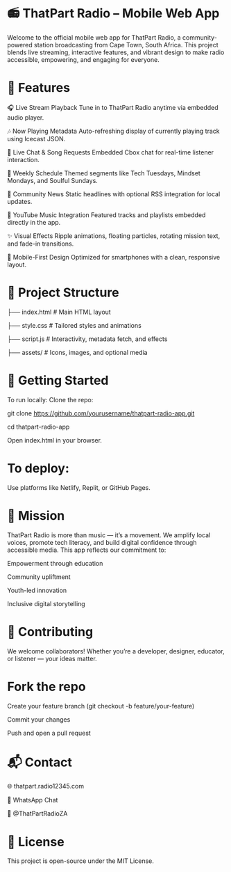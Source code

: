 # 📻 ThatPart Radio – Mobile Web App
Welcome to the official mobile web app for ThatPart Radio, a community-powered station broadcasting from Cape Town, South Africa. This project blends live streaming, interactive features, and vibrant design to make radio accessible, empowering, and engaging for everyone.

# 🌟 Features
🎧 Live Stream Playback Tune in to ThatPart Radio anytime via embedded audio player.

🎶 Now Playing Metadata Auto-refreshing display of currently playing track using Icecast JSON.

💬 Live Chat & Song Requests Embedded Cbox chat for real-time listener interaction.

📅 Weekly Schedule Themed segments like Tech Tuesdays, Mindset Mondays, and Soulful Sundays.

📰 Community News Static headlines with optional RSS integration for local updates.

🎵 YouTube Music Integration Featured tracks and playlists embedded directly in the app.

✨ Visual Effects Ripple animations, floating particles, rotating mission text, and fade-in transitions.

📱 Mobile-First Design Optimized for smartphones with a clean, responsive layout.

# 📁 Project Structure

├── index.html       # Main HTML layout

├── style.css        # Tailored styles and animations

├── script.js        # Interactivity, metadata fetch, and effects

├── assets/          # Icons, images, and optional media

# 🚀 Getting Started
To run locally:
Clone the repo:

git clone https://github.com/yourusername/thatpart-radio-app.git

cd thatpart-radio-app

Open index.html in your browser.

# To deploy:

Use platforms like Netlify, Replit, or GitHub Pages.

# 🧠 Mission
ThatPart Radio is more than music — it’s a movement. We amplify local voices, promote tech literacy, and build digital confidence through accessible media. This app reflects our commitment to:

Empowerment through education

Community upliftment

Youth-led innovation

Inclusive digital storytelling

# 🤝 Contributing
We welcome collaborators! Whether you’re a developer, designer, educator, or listener — your ideas matter.

# Fork the repo

Create your feature branch (git checkout -b feature/your-feature)

Commit your changes

Push and open a pull request

# 📬 Contact

🌐 thatpart.radio12345.com

📱 WhatsApp Chat

🔗 @ThatPartRadioZA

# 📄 License
This project is open-source under the MIT License.

